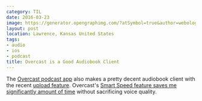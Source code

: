 ```yaml
---
category: TIL
date: 2016-03-23
image: https://generator.opengraphimg.com/?atSymbol=true&author=webology&authorSize=text-2xl&style=modern&tags=audio%2Cios%2Cpodcast&title=Overcast+is+a+Good+Audiobook+Client
layout: post
location: Lawrence, Kansas United States
tags:
- audio
- ios
- podcast
title: Overcast is a Good Audiobook Client
---
```


The [Overcast podcast app](https://overcast.fm/) also makes a pretty decent audiobook client with the recent [upload feature](https://www.macstories.net/ios/overcast-2-5-adds-dark-theme-file-uploads/). Overcast's [Smart Speed feature saves me significantly amount of time](https://medium.com/@eped/overcasts-smart-speed-vs-real-time-a759549ab48b) without sacrificing voice quality.